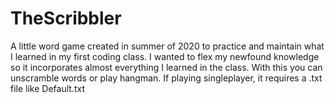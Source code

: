 # TheScribbler
A little word game created in summer of 2020 to practice and maintain what I
learned in my first coding class. I wanted to flex my newfound knowledge so 
it incorporates almost everything I learned in the class. With this you can 
unscramble words or play hangman. If playing singleplayer, it requires a .txt
file like Default.txt
